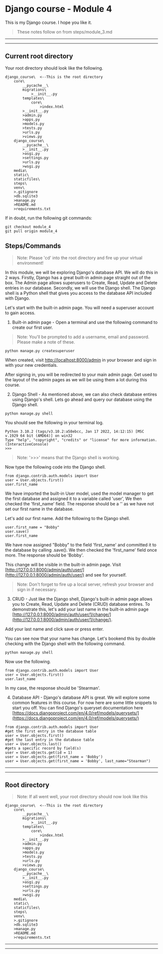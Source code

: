 # Django course - Module 4

This is my Django course. I hope you like it.

> These notes follow on from steps/module_3.md
***
***

## Current root directory

Your root directory should look like the following.

```
django_course\  <--This is the root directory
    core\
        __pycache__\
        migrations\
            >__init__.py
        templates\
            core\
                >index.html
        >__init__.py
        >admin.py
        >apps.py
        >models.py
        >tests.py
        >urls.py
        >views.py
    django_course\
        __pycache__\
        >__init__.py
        >asgi.py
        >settings.py
        >urls.py
        >wsgi.py
    media\
    static\
    staticfiles\
    steps\
    venv\
    >.gitignore
    >db.sqlite3
    >manage.py
    >README.md
    >requirements.txt
```

If in doubt, run the following git commands:

```
git checkout module_4
git pull origin module_4
```

## Steps/Commands

> Note: Please 'cd' into the root directory and fire up your virtual environment!

In this module, we will be exploring Django's database API. We will do this in 2 ways. Firstly, Django has a great
built-in admin page straight out of the box. The Admin page allows superusers to Create, Read, Update and Delete entries
in our database. Secondly, we will use the Django shell. The Django shell is a Python shell that gives you access to the
database API included with Django.

Let's start with the built-in admin page. You will need a superuser account to gain access.

1) Built-in admin page - Open a terminal and use the following command to create our first user.

> Note: You'll be prompted to add a username, email and password. Please make a note of these.

```
python manage.py createsuperuser
```

When created, visit [http://localhost:8000/admin](http://localhost:8000/admin) in your browser and sign in with your new
credentials.

After signing in, you will be redirected to your main admin page. Get used to the layout of the admin pages as we will
be using them a lot during this course.

2) Django Shell - As mentioned above, we can also check database entires using Django's shell. Lets go ahead and query
   our database using the Django shell.

```
python manage.py shell
```

You should see the following in your terminal log.

```
Python 3.10.2 (tags/v3.10.2:a58ebcc, Jan 17 2022, 14:12:15) [MSC v.1929 64 bit (AMD64)] on win32
Type "help", "copyright", "credits" or "license" for more information.
(InteractiveConsole)
>>> 
```

> Note: '>>>' means that the Django shell is working.

Now type the following code into the Django shell.

```
from django.contrib.auth.models import User
user = User.objects.first()
user.first_name
```

We have imported the built-in User model, used the model manager to get the first database and assigned it to a variable
called 'user', We then checked the 'first_name' field. The response should be a '' as we have not set our first name in
the database.

Let's add our first name. Add the following to the Django shell.

```
user.first_name = "Bobby"
user.save()
user.first_name
```

We have now assigned "Bobby" to the field 'first_name' and committed it to the database by calling .save(). We then
checked the 'first_name' field once more. The response should be 'Bobby'.

This change will be visible in the built-in admin page.
Visit [http://127.0.0.1:8000/admin/auth/user/](http://127.0.0.1:8000/admin/auth/user/) and see for yourself.
> Note: Don't forget to fire up a local server, refresh your browser and sign in if necessary.

3) CRUD - Just like the Django shell, Django's built-in admin page allows you to Create, Read, Update and Delete (CRUD)
   database entires. To demonstrate this, let's add your last name in the built-in admin
   page [http://127.0.0.1:8000/admin/auth/user/1/change/](http://127.0.0.1:8000/admin/auth/user/1/change/).

Add your last name and click save or press enter.

You can see now that your name has change.
Let's bookend this by double checking with the Django shell with the following command.

```
python manage.py shell
```

Now use the following.

```
from django.contrib.auth.models import User
user = User.objects.first()
user.last_name
```

In my case, the response should be 'Stearman'.

4) Database API - Django's database API is great. We will explore some common features in this course. For now here are
   some little snippets to start you off. You can find Django's queryset documentation
   here [https://docs.djangoproject.com/en/4.0/ref/models/querysets/](https://docs.djangoproject.com/en/4.0/ref/models/querysets/)

```
from django.contrib.auth.models import User
#get the first entry in the database table
user = User.objects.first()
#get the last entry in the database table
user = User.objects.last()
#gets a specific record by field(s)
user = User.objects.get(id = 1)
user = User.objects.get(first_name = 'Bobby')
user = User.objects.get(first_name = 'Bobby', last_name="Stearman")
```

***
***

## Root directory

> Note: If all went well, your root directory should now look like this

```
django_course\  <--This is the root directory
    core\
        __pycache__\
        migrations\
            >__init__.py
        templates\
            core\
                >index.html
        >__init__.py
        >admin.py
        >apps.py
        >models.py
        >tests.py
        >urls.py
        >views.py
    django_course\
        __pycache__\
        >__init__.py
        >asgi.py
        >settings.py
        >urls.py
        >wsgi.py
    media\
    static\
    staticfiles\
    steps\
    venv\
    >.gitignore
    >db.sqlite3
    >manage.py
    >README.md
    >requirements.txt
```

***
***
